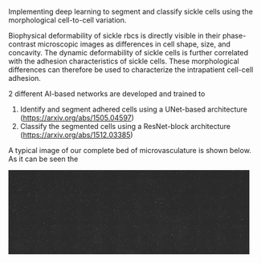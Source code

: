 Implementing deep learning to segment and classify sickle cells using the morphological cell-to-cell variation. 
 
Biophysical deformability of sickle rbcs is directly visible in their phase-contrast microscopic images as differences in cell shape, size, and concavity. The dynamic deformability of sickle cells is further correlated with the adhesion characteristics of sickle cells. These morphological differences can therefore be used to characterize the intrapatient cell-cell adhesion. 

2 different AI-based networks are developed and trained to 
1. Identify and segment adhered cells using a UNet-based architecture (https://arxiv.org/abs/1505.04597)
2. Classify the segmented cells using a ResNet-block architecture (https://arxiv.org/abs/1512.03385)

A typical image of our complete bed of microvasculature is shown below. As it can be seen the 

<img src="36 Hypoxia.jpg" width="480">
